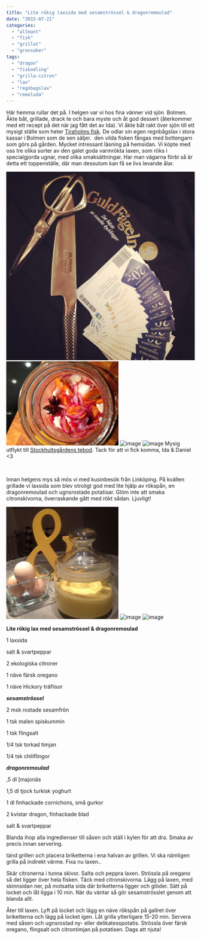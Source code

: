 ```yaml
---
title: "Lite rökig laxsida med sesamströssel & dragonremoulad"
date: "2015-07-21"
categories: 
  - "allmant"
  - "fisk"
  - "grillat"
  - "gronsaker"
tags: 
  - "dragon"
  - "fiskodling"
  - "grilla-citron"
  - "lax"
  - "regnbagslax"
  - "remoluda"
---
```


Här hemma rullar det på. I helgen var vi hos fina vänner vid sjön  Bolmen. Åkte båt, grillade, drack te och bara myste och åt god dessert (återkommer med ett recept på det när jag fått det av Ida). Vi åkte båt rakt över sjön till ett mysigt ställe som heter [Tiraholms fisk](http://www.tiraholm.se/sve/index.php). De odlar sin egen regnbågslax i stora kassar i Bolmen som de sen säljer.  den vilda fisken fångas med bottengarn som görs på gården. Mycket intressant läsning på hemsidan. Vi köpte med oss tre olika sorter av den galet goda varmrökta laxen, som röks i specialgjorda ugnar, med olika smaksättningar. Har man vägarna förbi så är detta ett toppenställe, där man dessutom kan få se livs levande ålar.


![image](/static/img/image7-1024x1024.jpg)
![image](/static/img/image8-300x225.jpg)
![image](/static/img/image9-1020x1360.jpg)
![image](/static/img/image13.jpg)
Mysig utflykt till [Stockhultsgårdens tebod](http://www.stockhultgardenstebod.com/). Tack för att vi fick komma, Ida & Daniel <3

 

Innan helgens mys så mös vi med kusinbesök från Linköping. På kvällen grillade vi laxsida som blev otroligt god med lite hjälp av rökspån, en dragonremoulad och ugnsrostade potatisar. Glöm inte att smaka citronskivorna, överraskande gått med rökt sådan. Ljuvligt!


![image](/static/img/image4-e1427829854357-300x300.jpg)
![image](/static/img/image5-e1437558979826-1020x1360.jpg)
![image](/static/img/image6-e1437559027691-1020x1360.jpg)

**Lite rökig lax med sesamströssel & dragonremoulad**

1 laxsida

salt & svartpeppar

2 ekologiska citroner

1 näve färsk oregano

1 näve Hickory träflisor

_**sesamströssel**_

2 msk rostade sesamfrön

1 tsk malen spiskummin

1 tsk flingsalt

1/4 tsk torkad timjan

1/4 tsk chiliflingor

_**dragonremoulad**_

,5 dl [majonäs

1,5 dl tjock turkisk yoghurt

1 dl finhackade cornichons, små gurkor

2 kvistar dragon, finhackade blad

salt & svartpeppar

Blanda ihop alla ingredienser till såsen och ställ i kylen för att dra. Smaka av precis innan servering.

tänd grillen och placera briketterna i ena halvan av grillen. Vi ska nämligen grilla på indirekt värme. Fixa nu laxen..

Skär citronerna i tunna skivor. Salta och peppra laxen. Strössla på oregano så det ligger över hela fisken. Täck med citronskivorna. Lägg på laxen, med skinnsidan ner, på motsatta sida där briketterna ligger och glöder. Sätt på locket och låt ligga i 10 min. När du väntar så gör sesamströsslet genom att blanda allt.

Åter till laxen. Lyft på locket och lägg en näve rökspån på gallret över briketterna och lägg på locket igen. Låt grilla ytterligare 15-20 min. Servera med såsen och ugnsrostad ny- eller delikatesspotatis. Strössla över färsk oregano, flingsalt och citrontimjan på potatisen. Dags att njuta!
